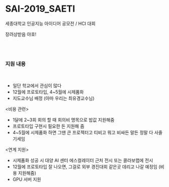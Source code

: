 # SAI-2019_SAETI
세종대학교 인공지능 아이디어 공모전 / HCI 대회

장려상받음 야호!

<br>
<br>

### 지원 내용

<br>

- 일단 학교에서 관심이 많다
- 12월에 프로토타입, 4~5월에 시제품화
- 지도교수님 배정 (아마 우리는 최유경교수님)

<비용 관련>
- 1달에 2~3회 회의 할 때 회의비 명목으로 밥값 지원해줌
- 프로토타입 구현시 필요한 돈 지원해 줌
- 4~5월에 시제품화 하면 그땐 큰 프로젝터고 티비고 뭐고 비싸든 말든 정말 다 사줄 기세임

<연계 지원>
- 시제품화 성공 시 대양 AI 센터 에스컬레이터 근처 전시 또는 콜라보랩에 전시
- 12월에 프로토타입 잘 나오면, 그걸로 외부 경진대회 같은곳 데리고 나갈 예정임 (비용 지원해줌)
- GPU 서버 지원

<br>
<br>
